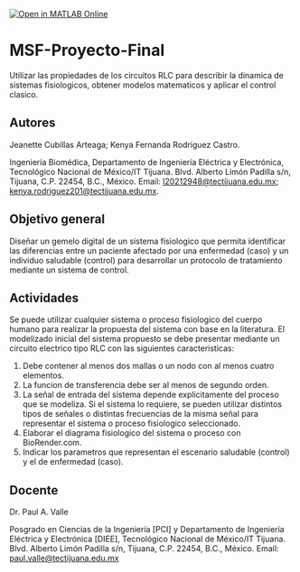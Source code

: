[![Open in MATLAB Online](https://www.mathworks.com/images/responsive/global/open-in-matlab-online.svg)](https://matlab.mathworks.com/open/github/v1?repo=jeanettecubillas/MSF-Proyecto-Final)

# MSF-Proyecto-Final
Utilizar las propiedades de los circuitos RLC para describir la dinamica de sistemas fisiologicos, obtener modelos matematicos y aplicar el control clasico.

## Autores
Jeanette Cubillas Arteaga; Kenya Fernanda Rodriguez Castro.

Ingeniería Biomédica, Departamento de Ingeniería Eléctrica y Electrónica, Tecnológico Nacional de México/IT Tijuana. Blvd. Alberto Limón Padilla s/n, Tijuana, C.P. 22454, B.C., México. 
Email: l20212948@tectijuana.edu.mx; kenya.rodriguez201@tectijuana.edu.mx.

## Objetivo general
Diseñar un gemelo digital de un sistema fisiologico que permita identificar las diferencias entre un paciente afectado por una enfermedad (caso) y un individuo saludable (control) para desarrollar un protocolo de tratamiento mediante un sistema de control.

## Actividades
Se puede utilizar cualquier sistema o proceso fisiologico del cuerpo humano para realizar la propuesta del sistema con base en la literatura. El modelizado inicial del sistema propuesto se debe presentar mediante un circuito electrico tipo RLC con las siguientes caracteristicas:
1. Debe contener al menos dos mallas o un nodo con al menos cuatro elementos.
2. La funcion de transferencia debe ser al menos de segundo orden.
3. La señal de entrada del sistema depende explicitamente del proceso que se modeliza. Si el sistema lo requiere, se pueden utilizar distintos tipos de señales o distintas frecuencias de la misma señal para representar el sistema o proceso fisiologico seleccionado.
4. Elaborar el diagrama fisiologico del sistema o proceso con BioRender.com.
5. Indicar los parametros que representan el escenario saludable (control) y el de enfermedad (caso).

## Docente
Dr. Paul A. Valle

Posgrado en Ciencias de la Ingeniería [PCI] y Departamento de Ingeniería Eléctrica y Electrónica [DIEE], Tecnológico Nacional de México/IT Tijuana. Blvd. Alberto Limón Padilla s/n, Tijuana, C.P. 22454, B.C., México. Email: paul.valle@tectijuana.edu.mx
